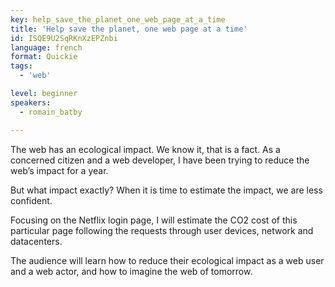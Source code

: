 ```yaml
---
key: help_save_the_planet_one_web_page_at_a_time
title: 'Help save the planet, one web page at a time'
id: ISQE9U2SqRKnXzEPZnbi
language: french
format: Quickie
tags:
  - 'web'

level: beginner
speakers:
  - romain_batby

---
```


The web has an ecological impact. We know it, that is a fact. As a concerned citizen and a web developer, I have been trying to reduce the web’s impact for a year.

But what impact exactly? When it is time to estimate the impact, we are less confident.

Focusing on the Netflix login page, I will estimate the CO2 cost of this particular page following the requests through user devices, network and datacenters.

The audience will learn how to reduce their ecological impact as a web user and a web actor, and how to imagine the web of tomorrow.

